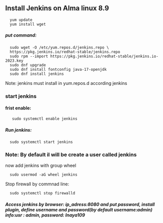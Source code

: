 ## Install Jenkins on Alma linux 8.9
      yum update
      yum install wget
##### put command:
      sudo wget -O /etc/yum.repos.d/jenkins.repo \
      https://pkg.jenkins.io/redhat-stable/jenkins.repo
      sudo rpm --import https://pkg.jenkins.io/redhat-stable/jenkins.io-2023.key
      sudo dnf upgrade
      sudo dnf install fontconfig java-17-openjdk
      sudo dnf install jenkins
Note: jenkins must install in yum.repos.d according jenkins
### start jenkins
#### frist enable:
       sudo systemctl enable jenkins
##### Run jenkins:
      sudo systemctl start jenkins

### Note: By default il will be create a user called jenkins
now add jenkins with group wheel

      sudo usermod -aG wheel jenkins

Stop firewall by commnad line:

      sudo systemctl stop firewalld

##### Access jenkins by browser: ip_adress:8080 and put password, install plugin, define username and password(by default username:admin) info:usr : admin, password: Inaya109   